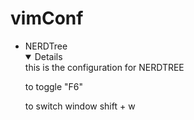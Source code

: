 # vimConf

<ul>
  <li>NERDTree
    <details open>
  this is the configuration for NERDTREE   

  to toggle "F6"  

  to switch window shift + w  
      
  </details>
  </li>
</ul>
  
